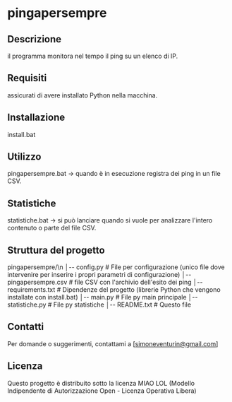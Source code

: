 # pingapersempre

## Descrizione
il programma monitora nel tempo il ping su un elenco di IP.

## Requisiti
assicurati di avere installato Python nella macchina.

## Installazione
install.bat

## Utilizzo
pingapersempre.bat -> quando è in esecuzione registra dei ping in un file CSV.

## Statistiche
statistiche.bat    -> si può lanciare quando si vuole per analizzare l'intero contenuto o parte del file CSV.

## Struttura del progetto

pingapersempre/\n
│-- config.py           # File per configurazione (unico file dove intervenire per inserire i propri parametri di configurazione)
│-- pingapersempre.csv  # file CSV con l'archivio dell'esito dei ping
│-- requirements.txt    # Dipendenze del progetto (librerie Python che vengono installate con install.bat)
│-- main.py             # File py main principale
│-- statistiche.py      # File py statistiche
│-- README.txt          # Questo file

## Contatti
Per domande o suggerimenti, contattami a [simoneventurin@gmail.com]

## Licenza
Questo progetto è distribuito sotto la licenza MIAO LOL
(Modello Indipendente di Autorizzazione Open - Licenza Operativa Libera)

